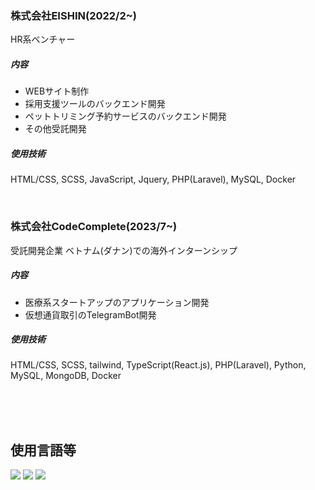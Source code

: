 ### 株式会社EISHIN(2022/2~)
HR系ベンチャー

##### 内容
- WEBサイト制作
- 採用支援ツールのバックエンド開発
- ペットトリミング予約サービスのバックエンド開発
- その他受託開発

##### 使用技術
HTML/CSS, SCSS, JavaScript, Jquery, PHP(Laravel), MySQL, Docker

<br />

### 株式会社CodeComplete(2023/7~)
受託開発企業
ベトナム(ダナン)での海外インターンシップ

##### 内容
- 医療系スタートアップのアプリケーション開発
- 仮想通貨取引のTelegramBot開発

##### 使用技術
HTML/CSS, SCSS, tailwind, TypeScript(React.js), PHP(Laravel), Python, MySQL, MongoDB, Docker

<br />
<br />
<br />

## 使用言語等
![](http://github-profile-summary-cards.vercel.app/api/cards/profile-details?username=yuta-2001&theme=algolia)
![](http://github-profile-summary-cards.vercel.app/api/cards/repos-per-language?username=yuta-2001&theme=algolia)
![](http://github-profile-summary-cards.vercel.app/api/cards/most-commit-language?username=yuta-2001&theme=algolia)
